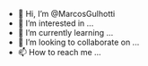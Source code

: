 - 👋 Hi, I’m @MarcosGulhotti
- 👀 I’m interested in ...
- 🌱 I’m currently learning ...
- 💞️ I’m looking to collaborate on ...
- 📫 How to reach me ...

<!---
MarcosGulhotti/MarcosGulhotti is a ✨ special ✨ repository because its `README.md` (this file) appears on your GitHub profile.
You can click the Preview link to take a look at your changes.
--->
